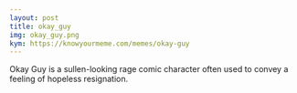 ```yaml
---
layout: post
title: okay_guy
img: okay_guy.png
kym: https://knowyourmeme.com/memes/okay-guy
---
```

Okay Guy is a sullen-looking rage comic character often used to convey a feeling of hopeless resignation.
